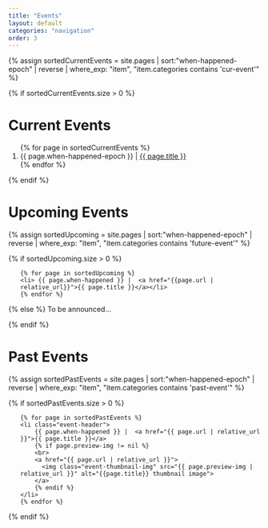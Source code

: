 ```yaml
---
title: "Events"
layout: default
categories: "navigation"
order: 3
---
```



{% 
    assign sortedCurrentEvents = site.pages 
    | sort:"when-happened-epoch" 
    | reverse 
    | where_exp: "item", "item.categories contains 'cur-event'" 
%}

{% if sortedCurrentEvents.size > 0 %}
# Current Events
<ol>
    {% for page in sortedCurrentEvents %}
    <li> {{ page.when-happened-epoch }} |  <a href="{{page.url}}">{{ page.title }}</a></li>
    {% endfor %}
</ol>
{% endif %}

# Upcoming Events

{% 
    assign sortedUpcoming = site.pages 
    | sort:"when-happened-epoch" 
    | reverse 
    | where_exp: "item", "item.categories contains 'future-event'" 
%}

{% if sortedUpcoming.size > 0 %}
<ol>

    {% for page in sortedUpcoming %}
    <li> {{ page.when-happened }} |  <a href="{{page.url | relative_url}}">{{ page.title }}</a></li>
    {% endfor %}
</ol>

{% else %}
To be announced...

{% endif %}

# Past Events

{% 
    assign sortedPastEvents = site.pages 
    | sort:"when-happened-epoch" 
    | reverse 
    | where_exp: "item", "item.categories contains 'past-event'" 
%}

{% if sortedPastEvents.size > 0 %}
<ol>

    {% for page in sortedPastEvents %}
    <li class="event-header"> 
        {{ page.when-happened }} |  <a href="{{ page.url | relative_url }}">{{ page.title }}</a>
        {% if page.preview-img != nil %}
        <br>
        <a href="{{ page.url | relative_url }}">
          <img class="event-thumbnail-img" src="{{ page.preview-img | relative_url }}" alt="{{page.title}} thumbnail image">
        </a>
        {% endif %}
    </li>
    {% endfor %}
</ol>
{% endif %}
